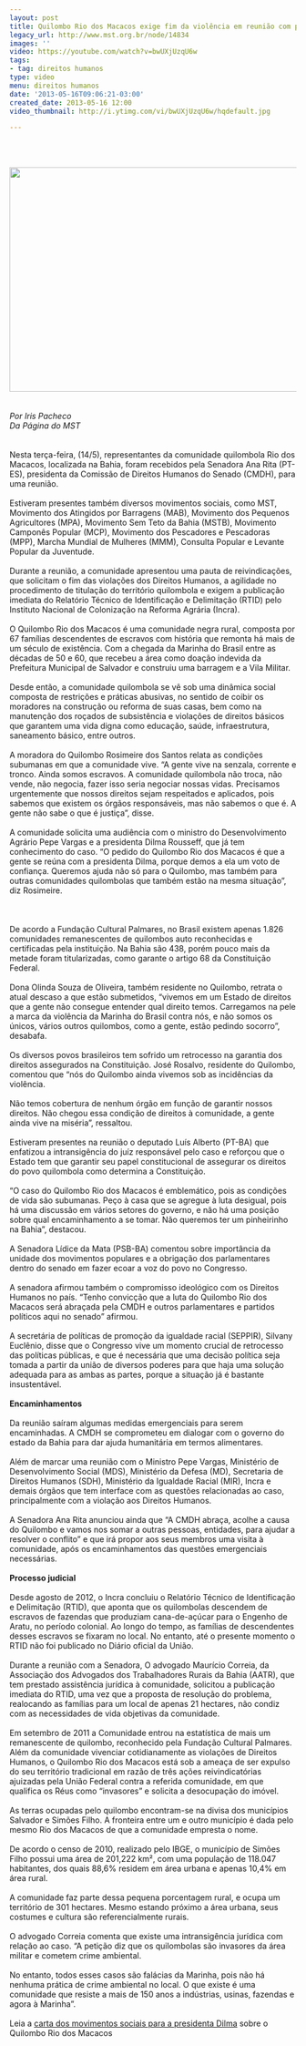 ```yaml
---
layout: post
title: Quilombo Rio dos Macacos exige fim da violência em reunião com parlamentares
legacy_url: http://www.mst.org.br/node/14834
images: ''
video: https://youtube.com/watch?v=bwUXjUzqU6w
tags:
- tag: direitos humanos
type: video
menu: direitos humanos
date: '2013-05-16T09:06:21-03:00'
created_date: 2013-05-16 12:00
video_thumbnail: http://i.ytimg.com/vi/bwUXjUzqU6w/hqdefault.jpg

---
```

<p>&nbsp;</p><div><em><br></em></div><div><img src="http://www.antigo.mst.org.br/sites/default/files/rio macacos1.jpg" alt="" height="394" width="655"></div><div>&nbsp;</div><div><div>&nbsp;</div><div><em>Por Iris Pacheco</em></div><div><em>Da Página do MST</em></div><div>&nbsp;</div></div><div>&nbsp;</div><div>Nesta terça-feira, (14/5), representantes da comunidade quilombola Rio dos Macacos, localizada na Bahia, foram recebidos pela Senadora Ana Rita (PT-ES), presidenta da Comissão de Direitos Humanos do Senado (CMDH), para uma reunião.&nbsp;</div><div>&nbsp;</div><div>Estiveram presentes também diversos movimentos sociais, como MST, Movimento dos Atingidos por Barragens (MAB), Movimento dos Pequenos Agricultores (MPA), Movimento Sem Teto da Bahia (MSTB), Movimento Camponês Popular (MCP), Movimento dos Pescadores e Pescadoras (MPP), Marcha Mundial de Mulheres (MMM),&nbsp;Consulta Popular e Levante Popular da Juventude.</div><div>&nbsp;</div><div>Durante a reunião, a comunidade apresentou uma pauta de reivindicações, que solicitam o fim das violações dos Direitos Humanos, a agilidade no procedimento de titulação do território quilombola e exigem a publicação imediata do Relatório Técnico de Identificação e Delimitação (RTID) pelo Instituto Nacional de Colonização na Reforma Agrária (Incra).</div><div>&nbsp;</div><div>O Quilombo Rio dos Macacos é uma comunidade negra rural, composta por 67 famílias descendentes de escravos com história que remonta há mais de um século de existência. Com a chegada da Marinha do Brasil entre as décadas de 50 e 60, que recebeu a área como doação indevida da Prefeitura Municipal de Salvador e construiu uma barragem e a Vila Militar.</div><div>&nbsp;</div><div>Desde então, a comunidade quilombola se vê sob uma dinâmica social composta de restrições e práticas abusivas, no sentido de coibir os moradores na construção ou reforma de suas casas, bem como na manutenção dos roçados de subsistência e violações de direitos básicos que garantem uma vida digna como educação, saúde, infraestrutura, saneamento básico, entre outros.</div><div>&nbsp;</div><div>A moradora do Quilombo Rosimeire dos Santos relata as condições subumanas em que a comunidade vive. “A gente vive na senzala, corrente e tronco. Ainda somos escravos. A&nbsp;comunidade quilombola não troca, não vende, não negocia, fazer isso seria negociar nossas vidas. Precisamos urgentemente que nossos direitos sejam respeitados e aplicados, pois sabemos que existem os órgãos responsáveis, mas não sabemos o que é. A gente não sabe o que é justiça”, disse.</div><div>&nbsp;</div><div>A comunidade solicita uma audiência com o ministro do Desenvolvimento Agrário Pepe Vargas e a presidenta Dilma Rousseff, que já tem conhecimento do caso. “O pedido do Quilombo Rio dos Macacos é que a gente se reúna com a presidenta Dilma, porque demos a ela um voto de confiança. Queremos ajuda não só para o Quilombo, mas também para outras comunidades quilombolas que também estão na mesma situação”, diz Rosimeire.</div><div><br><object data="http://www.youtube.com/v/bwUXjUzqU6w" type="application/x-shockwave-flash" height="500" width="600"><param name="data" value="http://www.youtube.com/v/bwUXjUzqU6w"><param name="src" value="http://www.youtube.com/v/bwUXjUzqU6w"></object>&nbsp;</div><div><br>De acordo a Fundação Cultural Palmares, no Brasil existem apenas 1.826 comunidades remanescentes de quilombos auto reconhecidas e certificadas pela instituição. Na Bahia são 438, porém pouco mais da metade foram titularizadas, como garante o artigo 68 da Constituição Federal.</div><div>&nbsp;</div><div>Dona Olinda Souza de Oliveira, também residente no Quilombo, retrata o atual descaso a que estão submetidos, “vivemos em um Estado de direitos que a gente não consegue entender qual direito temos. Carregamos na pele a marca da violência da Marinha do Brasil contra nós, e não somos os únicos, vários outros quilombos, como a gente, estão pedindo socorro”, desabafa.</div><div>&nbsp;</div><div>Os diversos povos brasileiros tem sofrido um retrocesso na garantia dos direitos assegurados na Constituição. José Rosalvo, residente do Quilombo, comentou que “nós do Quilombo ainda vivemos sob as incidências da violência.</div><div>&nbsp;</div><div>Não temos cobertura de nenhum órgão em função de garantir nossos direitos. Não chegou essa condição de direitos à comunidade, a gente ainda vive na miséria”, ressaltou.</div><div>&nbsp;</div><div>Estiveram presentes na reunião o deputado Luís Alberto (PT-BA) que enfatizou a intransigência do juíz responsável pelo caso e reforçou que o Estado tem que garantir seu papel constitucional de assegurar os direitos do povo quilombola como determina a Constituição.</div><div>&nbsp;</div><div>“O caso do Quilombo Rio dos Macacos é emblemático, pois as condições de vida são subumanas. Peço à casa que se agregue à luta desigual, pois há uma discussão em vários setores do governo, e não há uma posição sobre qual encaminhamento a se tomar. Não queremos ter um pinheirinho na Bahia”, destacou.</div><div>&nbsp;</div><div>A Senadora Lídice da Mata (PSB-BA) comentou sobre importância da unidade dos movimentos populares e a obrigação dos parlamentares dentro do senado em fazer ecoar a voz do povo no Congresso.</div><div>&nbsp;</div><div>A senadora afirmou também o compromisso ideológico com os Direitos Humanos no país. “Tenho convicção que a luta do Quilombo Rio dos Macacos será abraçada pela CMDH e outros parlamentares e partidos políticos aqui no senado” afirmou.</div><div>&nbsp;</div><div>A secretária de políticas de promoção da igualdade racial (SEPPIR), Silvany Euclênio, disse que o Congresso vive um momento crucial de retrocesso das políticas públicas, e que é necessária que uma decisão política seja tomada a partir da união de diversos poderes para que haja uma solução adequada para as ambas as partes, porque a situação já é bastante insustentável.</div><div>&nbsp;</div><div><strong>Encaminhamentos</strong></div><div>&nbsp;</div><div>Da reunião saíram algumas medidas emergenciais para serem encaminhadas. A CMDH se comprometeu em dialogar com o governo do estado da Bahia para dar ajuda humanitária em termos alimentares.</div><div>&nbsp;</div><div>Além de marcar uma reunião com o Ministro Pepe Vargas, Ministério de Desenvolvimento Social (MDS), Ministério da Defesa (MD), Secretaria de Direitos Humanos (SDH), Ministério da Igualdade Racial (MIR), Incra e demais órgãos que tem interface com as questões relacionadas ao caso, principalmente com a violação aos Direitos Humanos.</div><div>&nbsp;</div><div>A Senadora Ana Rita anunciou ainda que “A CMDH abraça, acolhe a causa do Quilombo e vamos nos somar a outras pessoas, entidades, para ajudar a resolver o conflito” e que irá propor aos seus membros uma visita à comunidade, após os encaminhamentos das questões emergenciais necessárias.</div><div>&nbsp;</div><div><strong>Processo judicial</strong></div><div>&nbsp;</div><div>Desde agosto de 2012, o Incra concluiu o Relatório Técnico de Identificação e Delimitação (RTID), que aponta que os quilombolas descendem de escravos de fazendas que produziam cana-de-açúcar para o Engenho de Aratu, no período colonial. Ao longo do tempo, as famílias de descendentes desses escravos se fixaram no local. No entanto, até o presente momento o RTID não foi publicado no Diário oficial da União.</div><div>&nbsp;</div><div>Durante a reunião com a Senadora, O advogado Maurício Correia, da Associação dos Advogados dos Trabalhadores Rurais da Bahia (AATR), que tem prestado assistência jurídica à comunidade, solicitou a publicação imediata do RTID, uma vez que a proposta de resolução do problema, realocando as famílias para um local de apenas 21 hectares, não condiz com as necessidades de vida objetivas da comunidade.</div><div>&nbsp;</div><div>Em setembro de 2011 a Comunidade entrou na estatística de mais um remanescente de quilombo, reconhecido pela Fundação Cultural Palmares. Além da comunidade vivenciar cotidianamente as violações de Direitos Humanos, o Quilombo Rio dos Macacos está sob a ameaça de ser expulso do seu território tradicional em razão de três ações reivindicatórias ajuizadas pela União Federal contra a referida comunidade, em que qualifica os Réus como “invasores” e solicita a desocupação do imóvel.</div><div>&nbsp;</div><div>As terras ocupadas pelo quilombo encontram-se na divisa dos municípios Salvador e Simões Filho. A fronteira entre um e outro município é dada pelo mesmo Rio dos Macacos de que a comunidade empresta o nome.</div><div>&nbsp;</div><div>De acordo o censo de 2010, realizado pelo IBGE, o município de Simões Filho possui uma área de 201,222 km², com uma população de 118.047 habitantes, dos quais 88,6% residem em área urbana e apenas 10,4% em área rural.</div><div>&nbsp;</div><div>A comunidade faz parte dessa pequena porcentagem rural, e ocupa um território de 301 hectares. Mesmo estando próximo a área urbana, seus costumes e cultura são referencialmente rurais.</div><div>&nbsp;</div><div>O advogado Correia comenta que existe uma intransigência jurídica com relação ao caso. “A petição diz que os quilombolas são invasores da área militar e cometem crime ambiental.</div><div>&nbsp;</div><div>No entanto, todos esses casos são falácias da Marinha, pois não há nenhuma prática de crime ambiental no local. O que existe é uma comunidade que resiste a mais de 150 anos a indústrias, usinas, fazendas e agora à Marinha”.<br><br></div><div>Leia a <a href="http://mst.org.br/sites/default/files/CARTA%20%C3%80%20PRESIDENTA%20DILMA%20SOBRE%20QUILOMBO.doc">carta dos movimentos sociais para a presidenta Dilma</a> sobre o Quilombo Rio dos Macacos<br><br><br></div>
